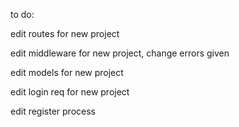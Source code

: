 to do:

edit routes for new project

edit middleware for new project, change errors given

edit models for new project

edit login req for new project

edit register process
